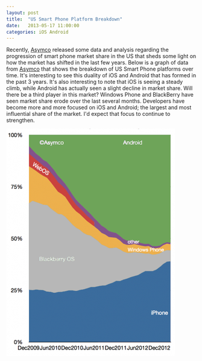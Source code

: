 ```yaml
---
layout: post
title:  "US Smart Phone Platform Breakdown"
date:   2013-05-17 11:00:00
categories: iOS Android
---
```


Recently, [Asymco](http://www.asymco.com/2013/05/05/platform-churn/) released some data and analysis regarding the progression of smart phone market share in the US that sheds some light on how the market has shifted in the last few years.  Below is a graph of data from [Asymco](http://www.asymco.com/2013/05/05/platform-churn/) that shows the breakdown of US Smart Phone platforms over time.  It's interesting to see this duality of iOS and Android that has formed in the past 3 years.  It's also interesting to note that iOS is seeing a steady climb, while Android has actually seen a slight decline in market share.  Will there be a third player in this market?  Windows Phone and BlackBerry have seen market share erode over the last several months.  Developers have become more and more focused on iOS and Android; the largest and most influential share of the market.  I'd expect that focus to continue to strengthen.

![Asymco Mobile Platform Graph](/img/asymco_graph.png)